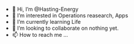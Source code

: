 - 👋 Hi, I’m @Hasting-Energy
- 👀 I’m interested in Operations reasearch, Apps
- 🌱 I’m currently learning Life
- 💞️ I’m looking to collaborate on nothing yet.
- 📫 How to reach me ...

<!---
Hasting-Energy/Hasting-Energy is a ✨ special ✨ repository because its `README.md` (this file) appears on your GitHub profile.
You can click the Preview link to take a look at your changes.
--->

